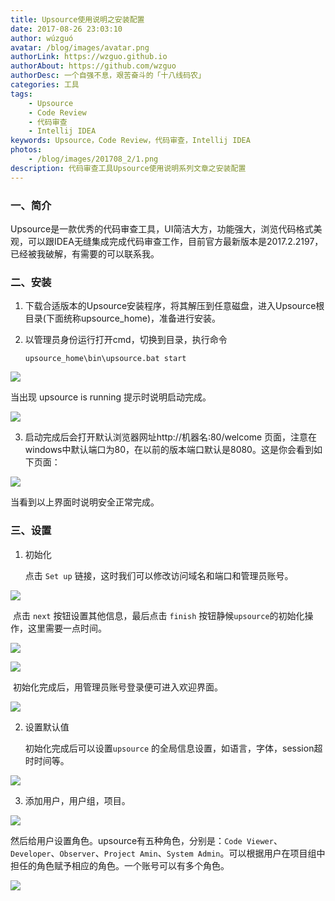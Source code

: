 ```yaml
---
title: Upsource使用说明之安装配置
date: 2017-08-26 23:03:10 
author: wúzguó
avatar: /blog/images/avatar.png
authorLink: https://wzguo.github.io
authorAbout: https://github.com/wzguo
authorDesc: 一个自强不息，艰苦奋斗的「十八线码农」
categories: 工具
tags: 
	- Upsource
	- Code Review
	- 代码审查
	- Intellij IDEA
keywords: Upsource，Code Review，代码审查，Intellij IDEA
photos:
	- /blog/images/201708_2/1.png
description: 代码审查工具Upsource使用说明系列文章之安装配置
---
```



### 一、简介

Upsource是一款优秀的代码审查工具，UI简洁大方，功能强大，浏览代码格式美观，可以跟IDEA无缝集成完成代码审查工作，目前官方最新版本是2017.2.2197，已经被我破解，有需要的可以联系我。

### 二、安装

1. 下载合适版本的Upsource安装程序，将其解压到任意磁盘，进入Upsource根目录(下面统称upsource_home)，准备进行安装。

2. 以管理员身份运行打开cmd，切换到目录，执行命令

   ```shell
   upsource_home\bin\upsource.bat start
   ```


![](/blog/images/201708_2/1.png)

当出现 upsource is running 提示时说明启动完成。

![](/blog/images/201708_2/2.png)

3. 启动完成后会打开默认浏览器网址http://机器名:80/welcome 页面，注意在windows中默认端口为80，在以前的版本端口默认是8080。这是你会看到如下页面：

![](/blog/images/201708_2/3.png)

当看到以上界面时说明安全正常完成。



### 三、设置

1. 初始化

   点击 `Set up` 链接，这时我们可以修改访问域名和端口和管理员账号。

![](/blog/images/201708_2/4.png)

​	点击 `next` 按钮设置其他信息，最后点击 `finish` 按钮静候`upsource`的初始化操作，这里需要一点时间。

![](/blog/images/201708_2/5.png)

![](/blog/images/201708_2/12.png)

​	初始化完成后，用管理员账号登录便可进入欢迎界面。

![](/blog/images/201708_2/13.png)

2. 设置默认值

   初始化完成后可以设置`upsource` 的全局信息设置，如语言，字体，session超时时间等。

![](/blog/images/201708_2/15.png)

3. 添加用户，用户组，项目。

![](/blog/images/201708_2/16.png)

然后给用户设置角色。upsource有五种角色，分别是：`Code Viewer`、`Developer`、`Observer`、`Project Amin`、`System Admin`。可以根据用户在项目组中担任的角色赋予相应的角色。一个账号可以有多个角色。

![](/blog/images/201708_2/17.png)


